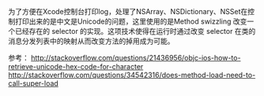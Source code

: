 为了方便在Xcode控制台打印log，处理了NSArray、NSDictionary、NSSet在控制打印出来的是中文是Unicode的问题，这里使用的是Method swizzling 改变一个已经存在的 selector 的实现。这项技术使得在运行时通过改变 selector 在类的消息分发列表中的映射从而改变方法的掉用成为可能。

参考：
http://stackoverflow.com/questions/21436956/objc-ios-how-to-retrieve-unicode-hex-code-for-character 
http://stackoverflow.com/questions/34542316/does-method-load-need-to-call-super-load
